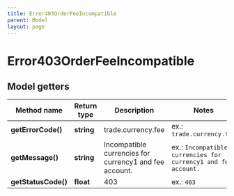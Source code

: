 ```yaml
---
title: Error403OrderFeeIncompatible
parent: Model
layout: page
---
```


# Error403OrderFeeIncompatible

## Model getters

Method name | Return type | Description | Notes
------------ | ------------- | ------------- | -------------
**getErrorCode()** | **string** | trade.currency.fee | ex.: `trade.currency.fee`
**getMessage()** | **string** | Incompatible currencies for currency1 and fee account. | ex.: `Incompatible currencies for currency1 and fee account.`
**getStatusCode()** | **float** | 403 | ex.: `403`

